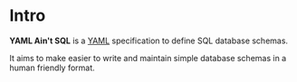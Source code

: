 # Intro

**YAML Ain't SQL** is a [YAML] specification to define SQL database schemas.

It aims to make easier to write and maintain simple database schemas in a human
friendly format.


[YAML]: http://yaml.org/
